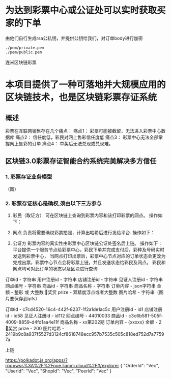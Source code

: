 
# 为达到彩票中心或公证处可以实时获取买家的下单

 由他们自行生成rsa公私钥，并提供公钥给我们，对订单body进行加密
 
 ```
./pem/private.pem
./pem/public.pem
 ```


连米区块链彩票 

# 本项目提供了一种可落地并大规模应用的区块链技术，也是区块链彩票存证系统 

## 概述
   彩票在互联网销售存在几个痛点：
   痛点1： 彩票可能被截留，无法进入彩票中心数据库
   痛点2： 信任度低，彩民对网上售彩信任度低
   痛点3： 彩票中心无法全部掌握网上售彩的订单
   痛点4： 中奖后无法兑现或兑现难。


## 区块链3.0彩票存证智能合约系统完美解决多方信任


### 1. 彩票存证业务模型
（图）


### 2. 彩票存证核心是确权,须由以下三方参与
1. 彩民（取证方） 可在区块链上查询到彩票内容和该打印彩票的网点。
   操作如下：

2. 网点 负责将需要确权彩票拍照，计算出哈希后进行发给平台.
   操作如下：
     
   
3. 公证方 彩票内容的真实性由彩票中心区块链公证处签名后上链。
   操作如下：
     平台提供一个服务节点给彩票中心，彩民下单并完成支付后，彩种及号码实时发送到彩票中心，
     当网点打印出票后，彩票中心节点对应的订单状态会更改为完成出票，彩票中心节点会将彩票上链，并且发送状态给彩民及网点。
     彩民和网点均可对此订单的状态以及区块进行查询


订单id  - 字符串 
用户注册id - 字符串 
店铺注册id - 字符串 
见证人注册id - 字符串 
网点编号 - 字符串 
商品id - 字符串
商品名称  - 字符串
订单内容 - json字符串 
金额 - 整形 或 大整数
奖赏 prize - 双精度浮点或者大整数
图片哈希 - 字符串（图片要保存到ipfs）


订单id  - c7cd4520-16c4-442f-8237-1f2a1de1ac5c
用户注册id - id1
店铺注册id - id58
见证人注册id - id112
网点编号 - 44010033
商品id - c3c6b581-505f-4009-8859-d4fd1aa4e11f
商品名称  - xx第202期
订单内容 - {xxxxx}
金额 - 2
奖赏 prize - 200
图片哈希 - 2419b9c8a937f5527d3124cf8618748ecc957b7535c505c818ed752d7a77597a


上链

https://polkadot.js.org/apps/?rpc=wss%3A%2F%2Fpoe.lianmi.cloud%2F#/explorer
{
    "OrderId": "Vec<u8>",
    "UserId": "Vec<u8>",
    "ShopId": "Vec<u8>",
    "PeerId": "Vec<u8>"
}